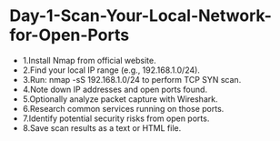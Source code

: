 # Day-1-Scan-Your-Local-Network-for-Open-Ports
- 1.Install Nmap from official website.
- 2.Find your local IP range (e.g., 192.168.1.0/24).
- 3.Run: nmap -sS 192.168.1.0/24 to perform TCP SYN scan.
- 4.Note down IP addresses and open ports found.
- 5.Optionally analyze packet capture with Wireshark.
- 6.Research common services running on those ports.
- 7.Identify potential security risks from open ports.
- 8.Save scan results as a text or HTML file.

